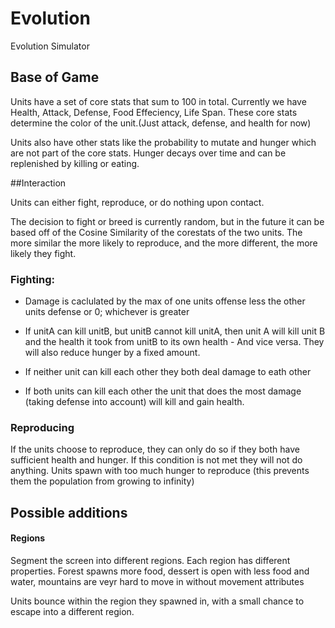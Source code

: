# Evolution
Evolution Simulator

## Base of Game
Units have a set of core stats that sum to 100 in total. Currently we have Health, Attack, Defense, Food Effeciency, Life Span. These core stats determine the color of the unit.(Just attack, defense, and health for now)

Units also have other stats like the probability to mutate and hunger which are not part of the core stats. Hunger decays over time and can be replenished by killing or eating.

##Interaction

Units can either fight, reproduce, or do nothing upon contact.

The decision to fight or breed is currently random, but in the future it can be based off of the Cosine Similarity of the corestats of the two units. The more similar the more likely to reproduce, and the more different, the more likely they fight.


### Fighting:
- Damage is caclulated by the max of one units offense less the other units defense or 0; whichever is greater

- If unitA can kill unitB, but unitB cannot kill unitA, then unit A will kill unit B and the health it took from unitB to its own health - And vice versa. They will also reduce hunger by a fixed amount.

- If neither unit can kill each other they both deal damage to eath other

- If both units can kill each other the unit that does the most damage (taking defense into account) will kill and gain health.

### Reproducing

If the units choose to reproduce, they can only do so if they both have sufficient health and hunger. If this condition is not met they will not do anything.
Units spawn with too much hunger to reproduce (this prevents them the population from growing to infinity)


## Possible additions

#### Regions
Segment the screen into different regions. Each region has different properties. Forest spawns more food, dessert is open with less food and water, mountains are veyr hard to move in without movement attributes

Units bounce within the region they spawned in, with a small chance to escape into a different region.
